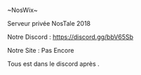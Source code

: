 ~NosWix~


Serveur privée NosTale 2018


Notre Discord : https://discord.gg/bbV65Sb

Notre Site : Pas Encore 

Tous est dans le discord après .
